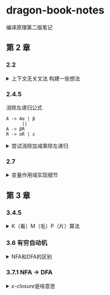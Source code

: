 # dragon-book-notes
编译原理第二版笔记

## 第 2 章

### 2.2

<details><summary>上下文无关文法 构建一些想法</summary>

```
加减乘除无括号的表达式
expr -> expr + term
      | expr - term
      | term

term -> term * digit
      | term / digit
      | digit
```
```
为什么不写成这样
expr -> term + expr
      | term - expr
      | term

term -> term * digit
      | term / digit
      | digit

+ - 是左结合
这样的话 + - 就变成里右结合
1 + 2 + 3
语法分析树就会变成这样
         expr
        / | \
       1  +  expr
            / | \
           2  +  3
```
```
或者这样
expr -> expr + digit
      | expr - digit
      | expr * digit
      | expr / digit
也就是说优先级越高的符号， 要越往里（下）写
表达式的本质就是一颗树， 肯定是从下往上算， 所以要往里（下）写
```
</details>

### 2.4.5
消除左递归公式
```
A -> Aα | β
      ||
A -> βR
R -> αR | ε
```
<details><summary>尝试消除加减乘除左递归</summary>

```
expr -> expr + term
      | expr - term
      | term

term -> term * digit
      | term / digit
      | digit

对于expr
A = expr
α = + term | - term
β = term
   ||
expr      -> term expr_tail
expr_tail -> + term expr_tail | - term expr_tail | ε

对于term
A = term
α = * digit | / digit
β = digit

term      -> digit term_tail
term_tail -> * digit term_tail | / digit term_tail | ε


最后合并
expr      -> term expr_tail
expr_tail -> + term expr_tail 
           | - term expr_tail
           | ε
term      -> digit term_tail
term_tail -> * digit term_tail
           | / digit term_tail 
           | ε
```
</details>

### 2.7
<details><summary>变量作用域实现细节</summary>
 
定义：符号表类`Symbol` 全局符号表`global_symbol` 一个全局符号表指针`p`   
下面时伪代码   
每当进入函数时，`push p; p = global_symbol;`   
每当退出函数时，`pop p;`   
每当进入块时， `new_symbol = new Symbol(); new_symbol.prev = p; p = new_symbol;`   
每当退出块时, `p = p.prev;`   

如果进入的块同时是函数， 先执行`进入函数`， 再执行`进入块`   
如果退出的块同时是函数， 先执行`退出块`， 再执行`退出函数`  

查找符号
```
for (pp = p; pp != NULL; pp = pp.prev) {
    // 然后从符号表里查找即可
}
```

</details>

## 第 3 章

### 3.4.5
<details><summary>K（看）M（毛）P（片）算法</summary>
这个龙书的KMP算法讲的好难懂的样子， 我晕！可能大佬有大佬的思维吧 orz <br />
以前我试图想学过这个算法， 但是看了好多文章， 感觉都讲的不是很清楚， 到现在还是迷迷糊糊的 <br />
今晚， 对，就是今晚 一定要搞懂， ***， 我就不信了 <br />
细细一看龙书 - -， 哇， 别看短短几行， 讲的还是很清楚的。 <br />
<br />

唯一的难点应该是*失陪函数*的计算 <br />
需要明确*失陪函数*计算是关键字的长度，这个关键字要满足既是最长的真前缀又是后缀。 <br />
比如， 就拿龙书的例子：（龙书上的索引是从1开始）
<pre>
字符串：ababaa

f(1) 要计算的字符串：a           计算出的关键字：没有        长度：0
f(2) 要计算的字符串：ab          计算出的关键字：没有        长度：0
f(3) 要计算的字符串：aba         计算出的关键字：a          长度：1
f(4) 要计算的字符串：abab        计算出的关键字：ab         长度：2
f(5) 要计算的字符串：ababa       计算出的关键字：aba        长度：3
f(6) 要计算的字符串：ababaa      计算出的关键字：a          长度：1
</pre>

苦思冥想， 为啥龙书上的函数要这么写， 加上搜索各种资料， 终于。。。 <br/>
龙书最大的失策是直接放伪代码， 不放解释， 我晕， 下面还要证明， 没接触的直接凉凉 <br />

<pre>
失配函数的算法流程是这样的
先是从第一个字符和第二个字符开始比较， 如果相同呢那么 f(1) = 1， 不同 f(1) = 0 （不懂看上面的例子）
假设第一个字符和第二个字符相同
那么现在在第二个字符后面加一个字符（第三个字符），然后是不是就要比较第一个字符后面的哪个字符， 也就是第二个字符， 和第三个字符是否相同
这个相同的流程

那假如不同咋办，不同的话需要回退， 回退到现在的关键字中的关键字那个地方， 为什么可以这么回退呢， 因为关键字的属性就是头和尾是一样的， 画张图可能可以理解快一点
</pre>

书上伪代码，翻译成c， 如果不懂的话， 看的脑壳疼
```c
#include <stdio.h>
#include <memory.h>

int main() {
    char *b = "-ababaa"; // 龙书中索引开始是1， 所以这里头部加了一个字符
    int n = strlen(b);
    int f[n];

    int t = 0; // 指向现在的关键字
    f[1] = 0;
    for (int s = 1; s < n; s++) {
        while (t > 0 && b[s+1] != b[t+1]) // 这里是回退用的， t > 0 是说 如果 t == 0 的话， 就没法继续回退了， b[s+1] != b[t+1] 是回退的条件， 不等于才要回退
            t = f[t]; // 回退关键字， 至于为什么可以回退， 画图， 关键字中的关键字头和尾是一样的
        if (b[s+1] == b[t+1]) { // 等于， 直接下一步
            ++t; // 关键字长度加一
            f[s+1] = t; // 赋值
        } else {
            f[s+1] = 0; // 很明显， 这里肯定回退到不可以回退了， t肯定等于0， 关键字长度肯定等于0
        }
    }

    for (int s = 1; s < n; s++) { // 打印
        printf("%d ", f[s]);
    }
}
```

用索引从0开始写的代码
```c
#include <stdio.h>
#include <memory.h>

int main() {
    char *b = "ababaa";
    int n = strlen(b);
    int f[n];

    // 这里为什么用-1呢
    // 因为s和t肯定要表示同一样东西， s表示的是头部匹配的长度， t表示的是尾部匹配的长度
    // 那么开始的时候肯定是字符0和字符1开始比较
    // 那么s和t肯定在最开始的时候肯定要相差一
    // 无非s=-1， t=0， or， s=0，t=-1
    // 如果s=-1， t=0这种， 那么是s从-1到n-2循环， 下面也肯定是f[s+1] = t; 所以肯定没法写
    int t = -1;
    f[0] = -1;
    for (int s = 0; s < n-1; s++) {
        while (t > -1 && b[s+1] != b[t+1])
            t = f[t];
        if (b[s+1] == b[t+1]) {
            ++t;
            f[s+1] = t;
        } else {
            f[s+1] = -1;
        }
    }

    for (int s = 0; s < n; s++) {
        printf("%d ", f[s]+1);
    }
}
```
</details>

### 3.6 有穷自动机
<details><summary>NFA和DFA的区别</summary>

从名子里面就可以知道了，一个是确定，一个是不确定，那是什么不确定呢？ <br />
是从一个状态转移到另一个状态的路径（对于同样的输入）， NFA可能有一个或多个， 而DFA肯定只有一个。

所以DFA就是NFA的一种特殊情况

</details>

### 3.7.1 NFA -> DFA
<details><summary><i>ε-closure</i>是啥意思</summary>
龙书上写的是： <br />
</i>ε-closure(s)</i> 表示能够从状态s开始只用通过ε转换到达NFA状态集合  <br />
一开始完全不清楚是啥意思，好像是在看定义一样，后来仔细一看例子，哦～ <br />

其实ε-closure(s)就是代表*s*本身加上*s*可以通过*ε*到达的集合 <br />

直接看例子 *例3.21* 可以更快的理解， 看定义完全不懂在讲啥 <br />
上面说 状态 *A* 是 *ε-closure(0)， 即 *A = {0, 1, 2, 4, 7}* <br />
首先*A*集合包含*0* <br />
然后看*0*可以通过*ε*到达哪些状态 <br />

*0*可以通过*ε*到达<i>{1，7}</i> <br />
*1*又可以通过*ε*到达<i>{2，4\}</i> <br />
*7*没有可以通过*ε*到达的状态 <br />
*2*没有可以通过*ε*到达的状态 <br />
*4*没有可以通过*ε*到达的状态 <br />
所以*A = {0, 1, 2, 4, 7}* <br />


例外下面还有一个*ε-closure(T)* <br />
这和上面的是一样的，只不过*s*代表一个状态， 而*T*代表状态的集合 <br />

</details>
